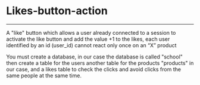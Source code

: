 # Likes-button-action

--------------------------------------------------------------------------------------
A "like" button which allows a user already connected to a session to activate the like button and add the value +1 to the likes, each user identified by an id (user_id) cannot react only once on an “X” product

You must create a database, in our case the database is called "school" then create a table for the users another table for the products "products" in our case, and a likes table to check the clicks and avoid clicks from the same people at the same time.


